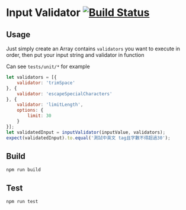 # Input Validator [![Build Status](https://travis-ci.org/ArvinH/InputValidator.svg?branch=master)](https://travis-ci.org/ArvinH/InputValidator)

## Usage

Just simply create an Array contains `validators` you want to execute in order, then put your input string and validator in function

Can see `tests/unit/*` for example

```js
let validators = [{
    validator: 'trimSpace'
}, {
    validator: 'escapeSpecialCharacters'
}, {
    validator: 'limitLength',
    options: {
        limit: 30
    }
}];
let validatedInput = inputValidator(inputValue, validators);
expect(validatedInput).to.equal('測試中英文 tag且字數不得超過30');

```

## Build

`npm run build`

## Test

`npm run test`


